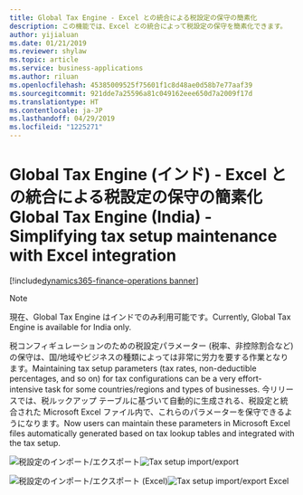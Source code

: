 ```yaml
---
title: Global Tax Engine - Excel との統合による税設定の保守の簡素化
description: この機能では、Excel との統合によって税設定の保守を簡素化できます。
author: yijialuan
ms.date: 01/21/2019
ms.reviewer: shylaw
ms.topic: article
ms.service: business-applications
ms.author: riluan
ms.openlocfilehash: 45385009525f75601f1c8d48ae0d58b7e77aaf39
ms.sourcegitcommit: 921dde7a25596a81c049162eee650d7a2009f17d
ms.translationtype: HT
ms.contentlocale: ja-JP
ms.lasthandoff: 04/29/2019
ms.locfileid: "1225271"
---
```

#  <a name="global-tax-engine-india---simplifying-tax-setup-maintenance-with-excel-integration"></a><span data-ttu-id="8a33e-103">Global Tax Engine (インド) - Excel との統合による税設定の保守の簡素化</span><span class="sxs-lookup"><span data-stu-id="8a33e-103">Global Tax Engine (India) - Simplifying tax setup maintenance with Excel integration</span></span> 
[!include[dynamics365-finance-operations banner](../includes/dynamics365-finance-operations.md)]

> [!NOTE]
> <span data-ttu-id="8a33e-104">現在、Global Tax Engine はインドでのみ利用可能です。</span><span class="sxs-lookup"><span data-stu-id="8a33e-104">Currently, Global Tax Engine is available for India only.</span></span>

<span data-ttu-id="8a33e-105">税コンフィギュレーションのための税設定パラメーター (税率、非控除割合など) の保守は、国/地域やビジネスの種類によっては非常に労力を要する作業となります。</span><span class="sxs-lookup"><span data-stu-id="8a33e-105">Maintaining tax setup parameters (tax rates, non-deductible percentages, and so on) for tax configurations can be a very effort-intensive task for some countries/regions and types of businesses.</span></span> <span data-ttu-id="8a33e-106">今リリースでは、税ルックアップ テーブルに基づいて自動的に生成される、税設定と統合された Microsoft Excel ファイル内で、これらのパラメーターを保守できるようになります。</span><span class="sxs-lookup"><span data-stu-id="8a33e-106">Now users can maintain these parameters in Microsoft Excel files automatically generated based on tax lookup tables and integrated with the tax setup.</span></span> 

<span data-ttu-id="8a33e-107">![税設定のインポート/エクスポート](media/Tax-setup-import-export.jpg "税設定のインポート/エクスポート")</span><span class="sxs-lookup"><span data-stu-id="8a33e-107">![Tax setup import/export](media/Tax-setup-import-export.jpg "Tax setup import/export")</span></span>

<span data-ttu-id="8a33e-108">![税設定のインポート/エクスポート (Excel)](media/Tax-setup-import-export-excel.jpg "税設定のインポート/エクスポート (Excel)")</span><span class="sxs-lookup"><span data-stu-id="8a33e-108">![Tax setup import/export Excel](media/Tax-setup-import-export-excel.jpg "Tax setup import/export Excel")</span></span>



